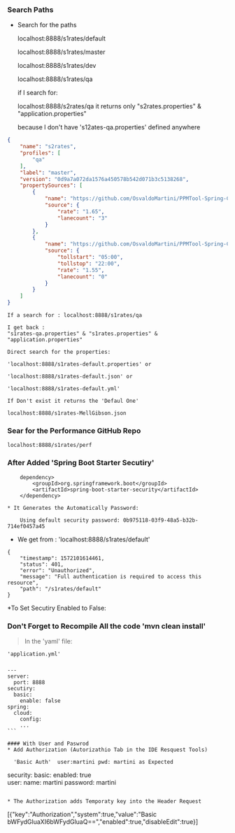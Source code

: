 ### Search Paths

* Search for the paths


	localhost:8888/s1rates/default
	
	localhost:8888/s1rates/master
	
	localhost:8888/s1rates/dev
	
	localhost:8888/s1rates/qa
	
	
	if I search for:
	
	localhost:8888/s2rates/qa it returns only "s2rates.properties" & "application.properties" 
	
	because I don't have 's12ates-qa.properties' defined anywhere

````json
{
    "name": "s2rates",
    "profiles": [
        "qa"
    ],
    "label": "master",
    "version": "0d9a7a072da1576a450578b542d071b3c5138268",
    "propertySources": [
        {
            "name": "https://github.com/OsvaldoMartini/PPMTool-Spring-Cloud-Config-Wa-Tolls/station2/s2rates.properties",
            "source": {
                "rate": "1.65",
                "lanecount": "3"
            }
        },
        {
            "name": "https://github.com/OsvaldoMartini/PPMTool-Spring-Cloud-Config-Wa-Tolls/application.properties",
            "source": {
                "tollstart": "05:00",
                "tollstop": "22:00",
                "rate": "1.55",
                "lanecount": "0"
            }
        }
    ]
}
````
	
	If a search for : localhost:8888/s1rates/qa
	
	I get back :
	"s1rates-qa.properties" & "s1rates.properties" & "application.properties" 
	
	Direct search for the properties:
	
	'localhost:8888/s1rates-default.properties' or
	
	'localhost:8888/s1rates-default.json' or
	
	'localhost:8888/s1rates-default.yml'
	
	If Don't exist it returns the 'Defaul One'
	
	localhost:8888/s1rates-MellGibson.json
	
	
### Sear  for the Performance GitHub Repo

	localhost:8888/s1rates/perf	
	
	
###	After Added 'Spring Boot Starter Secutiry'
````
	dependency>
		<groupId>org.springframework.boot</groupId>
		<artifactId>spring-boot-starter-security</artifactId>
	</dependency>	
````
	
	* It Generates the Automatically Password:
````
	Using default security password: 0b975118-03f9-48a5-b32b-714ef0457a45
````

* We get from : 'localhost:8888/s1rates/default'
````
{
    "timestamp": 1572101614461,
    "status": 401,
    "error": "Unauthorized",
    "message": "Full authentication is required to access this resource",
    "path": "/s1rates/default"
}
````

*To Set Secutiry Enabled to False:

### Don't Forget to Recompile All the code 'mvn clean install'

> In the 'yaml' file:

````
'application.yml'
````

#####

````
---
server:
  port: 8888
secutiry:
  basic:
    enable: false
spring:
  cloud:
    config:
	...
```

#### With User and Paswrod
* Add Authorization (Autorizathio Tab in the IDE Resquest Tools)
  
  'Basic Auth'  user:martini pwd: martini as Expected

````
security:
  basic:
    enabled: true  
  user:
    name: martini
    password: martini
````

* The Authorization adds Temporaty key into the Header Request

````
[{"key":"Authorization","system":true,"value":"Basic bWFydGluaXI6bWFydGluaQ==","enabled":true,"disableEdit":true}]
````